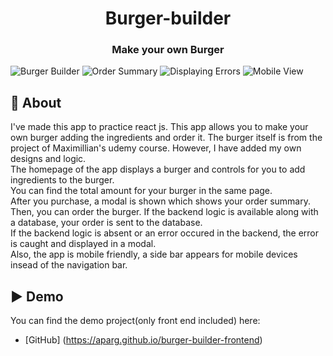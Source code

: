 <h1 align="center">Burger-builder</h1>
<h3 align="center">Make your own Burger</h5>

![Burger Builder](https://i.imgur.com/faRAdei.jpg)
![Order Summary](https://i.imgur.com/Xoieudu.jpg)
![Displaying Errors](https://i.imgur.com/Kcqernj.jpg)
![Mobile View](https://i.imgur.com/7TrhnN2.jpg)

## 🎯 About

I've made this app to practice react js. This app allows you to make your own burger adding the ingredients and order it. The burger itself is from the project of Maximillian's udemy course. However, I have added my own designs and logic.<br/>
The homepage of the app displays a burger and controls for you to add ingredients to the burger.<br/>
You can find the total amount for your burger in the same page.<br/>
After you purchase, a modal is shown which shows your order summary. Then, you can order the burger. If the backend logic is available along with a database, your order is sent to the database.<br/>
If the backend logic is absent or an error occured in the backend, the error is caught and displayed in a modal.<br/>
Also, the app is mobile friendly, a side bar appears for mobile devices insead of the navigation bar.<br/>


##  ▶️ Demo
You can find the demo project(only front end included) here:
- [GitHub] (https://aparg.github.io/burger-builder-frontend)













